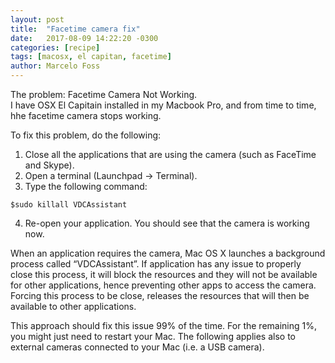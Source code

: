 ```yaml
---
layout: post
title:  "Facetime camera fix"
date:   2017-08-09 14:22:20 -0300
categories: [recipe]
tags: [macosx, el capitan, facetime]
author: Marcelo Foss
---
```

The problem: Facetime Camera Not Working.  
I have OSX El Capitain installed in my Macbook Pro, and from time to time, hhe facetime camera stops working. 

To fix this problem, do the following:

1. Close all the applications that are using the camera (such as FaceTime and Skype).  
2. Open a terminal (Launchpad -> Terminal).  
3. Type the following command:  
``` 
$sudo killall VDCAssistant
```
4. Re-open your application. You should see that the camera is working now.  

When an application requires the camera, Mac OS X launches a background process called “VDCAssistant”. If application has any issue to properly close this process, it will block the resources and they will not be available for other applications, hence preventing other apps to access the camera.  
Forcing this process to be close, releases the resources that will then be available to other applications.

This approach should fix this issue 99% of the time. For the remaining 1%, you might just need to restart your Mac.
The following applies also to external cameras connected to your Mac (i.e. a USB camera).

